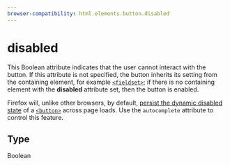 ```yaml
---
browser-compatibility: html.elements.button.disabled
---
```


# disabled

This Boolean attribute indicates that the user cannot interact with
the button. If this attribute is not specified, the button inherits
its setting from the containing element, for example
[`<fieldset>`](/en-US/docs/Web/HTML/Element/fieldset);
if there is no containing element with the **disabled** attribute
set, then the button is enabled.

Firefox will, unlike other browsers, by default, [persist the
dynamic disabled
state](https://stackoverflow.com/questions/5985839/bug-with-firefox-disabled-attribute-of-input-not-resetting-when-refreshing)
of a
[`<button>`](/en-US/docs/Web/HTML/Element/button)
across page loads. Use the `autocomplete` attribute to control this
feature.

## Type

Boolean
